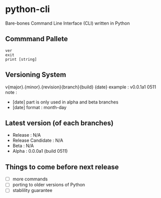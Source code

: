 # python-cli
Bare-bones Command Line Interface (CLI) written in Python

## Commmand Pallete
```
ver
exit
print [string]
```

## Versioning System
v{major}.{minor}.{revision}{branch}{build} {date}
example : v0.0.1a1 0511
note : 
- [date] part is only used in alpha and beta branches
- [date] format : month-day

## Latest version (of each branches)
- Release : N/A
- Release Candidate : N/A
- Beta : N/A
- Alpha : 0.0.0a1 (build 0511)

## Things to come before next release
- [ ] more commands
- [ ] porting to older versions of Python
- [ ] stablility guarantee
